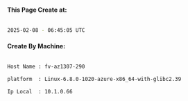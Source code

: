 
   
#### This Page Create at:

```bash

2025-02-08 - 06:45:05 UTC

```

#### Create By Machine:

```bash

Host Name : fv-az1307-290

platform  : Linux-6.8.0-1020-azure-x86_64-with-glibc2.39

Ip Local  : 10.1.0.66

```

